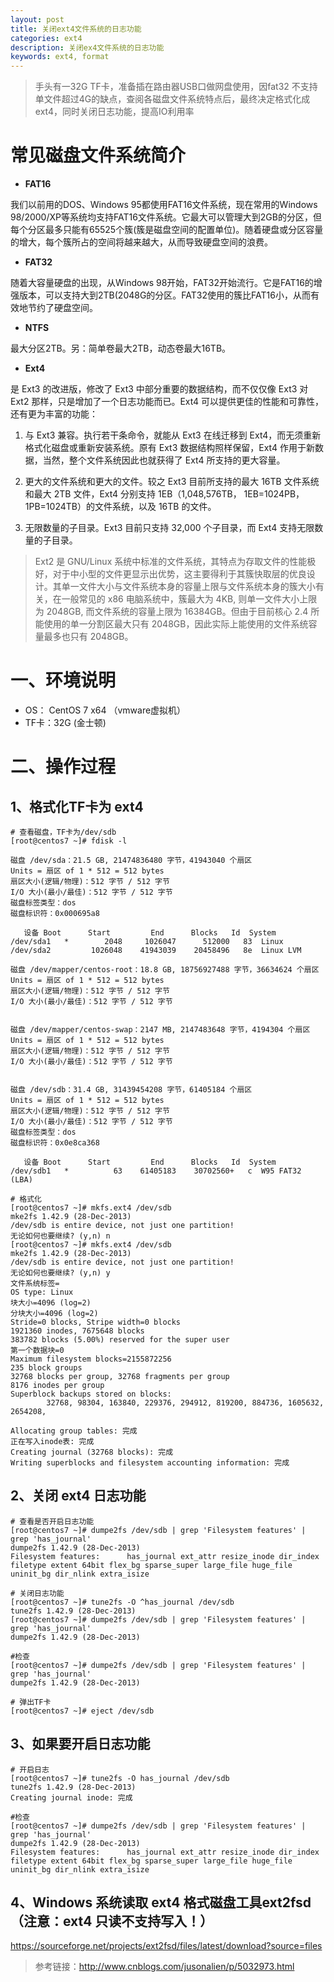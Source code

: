 ```yaml
---
layout: post
title: 关闭ext4文件系统的日志功能
categories: ext4
description: 关闭ex4文件系统的日志功能
keywords: ext4, format
---
```


> 手头有一32G TF卡，准备插在路由器USB口做网盘使用，因fat32 不支持单文件超过4G的缺点，查阅各磁盘文件系统特点后，最终决定格式化成ext4，同时关闭日志功能，提高IO利用率

# 常见磁盘文件系统简介

- **FAT16**

我们以前用的DOS、Windows 95都使用FAT16文件系统，现在常用的Windows 98/2000/XP等系统均支持FAT16文件系统。它最大可以管理大到2GB的分区，但每个分区最多只能有65525个簇(簇是磁盘空间的配置单位)。随着硬盘或分区容量的增大，每个簇所占的空间将越来越大，从而导致硬盘空间的浪费。

- **FAT32**

随着大容量硬盘的出现，从Windows 98开始，FAT32开始流行。它是FAT16的增强版本，可以支持大到2TB(2048G的分区。FAT32使用的簇比FAT16小，从而有效地节约了硬盘空间。

- **NTFS**

最大分区2TB。另：简单卷最大2TB，动态卷最大16TB。

- **Ext4**

是 Ext3 的改进版，修改了 Ext3 中部分重要的数据结构，而不仅仅像 Ext3 对 Ext2 那样，只是增加了一个日志功能而已。Ext4 可以提供更佳的性能和可靠性，还有更为丰富的功能：

1. 与 Ext3 兼容。执行若干条命令，就能从 Ext3 在线迁移到 Ext4，而无须重新格式化磁盘或重新安装系统。原有 Ext3 数据结构照样保留，Ext4 作用于新数据，当然，整个文件系统因此也就获得了 Ext4 所支持的更大容量。

2. 更大的文件系统和更大的文件。较之 Ext3 目前所支持的最大 16TB 文件系统和最大 2TB 文件，Ext4 分别支持 1EB（1,048,576TB， 1EB=1024PB， 1PB=1024TB）的文件系统，以及 16TB 的文件。

3. 无限数量的子目录。Ext3 目前只支持 32,000 个子目录，而 Ext4 支持无限数量的子目录。

> Ext2 是 GNU/Linux 系统中标准的文件系统，其特点为存取文件的性能极好，对于中小型的文件更显示出优势，这主要得利于其簇快取层的优良设计。其单一文件大小与文件系统本身的容量上限与文件系统本身的簇大小有关，在一般常见的 x86 电脑系统中，簇最大为 4KB, 则单一文件大小上限为 2048GB, 而文件系统的容量上限为 16384GB。但由于目前核心 2.4 所能使用的单一分割区最大只有 2048GB，因此实际上能使用的文件系统容量最多也只有 2048GB。

# 一、环境说明

- OS： CentOS 7 x64 （vmware虚拟机）
- TF卡：32G (金士顿)

# 二、操作过程

## 1、格式化TF卡为 ext4

```shell
# 查看磁盘，TF卡为/dev/sdb
[root@centos7 ~]# fdisk -l

磁盘 /dev/sda：21.5 GB, 21474836480 字节，41943040 个扇区
Units = 扇区 of 1 * 512 = 512 bytes
扇区大小(逻辑/物理)：512 字节 / 512 字节
I/O 大小(最小/最佳)：512 字节 / 512 字节
磁盘标签类型：dos
磁盘标识符：0x000695a8

   设备 Boot      Start         End      Blocks   Id  System
/dev/sda1   *        2048     1026047      512000   83  Linux
/dev/sda2         1026048    41943039    20458496   8e  Linux LVM

磁盘 /dev/mapper/centos-root：18.8 GB, 18756927488 字节，36634624 个扇区
Units = 扇区 of 1 * 512 = 512 bytes
扇区大小(逻辑/物理)：512 字节 / 512 字节
I/O 大小(最小/最佳)：512 字节 / 512 字节


磁盘 /dev/mapper/centos-swap：2147 MB, 2147483648 字节，4194304 个扇区
Units = 扇区 of 1 * 512 = 512 bytes
扇区大小(逻辑/物理)：512 字节 / 512 字节
I/O 大小(最小/最佳)：512 字节 / 512 字节


磁盘 /dev/sdb：31.4 GB, 31439454208 字节，61405184 个扇区
Units = 扇区 of 1 * 512 = 512 bytes
扇区大小(逻辑/物理)：512 字节 / 512 字节
I/O 大小(最小/最佳)：512 字节 / 512 字节
磁盘标签类型：dos
磁盘标识符：0x0e8ca368

   设备 Boot      Start         End      Blocks   Id  System
/dev/sdb1   *          63    61405183    30702560+   c  W95 FAT32 (LBA)

# 格式化
[root@centos7 ~]# mkfs.ext4 /dev/sdb
mke2fs 1.42.9 (28-Dec-2013)
/dev/sdb is entire device, not just one partition!
无论如何也要继续? (y,n) n
[root@centos7 ~]# mkfs.ext4 /dev/sdb
mke2fs 1.42.9 (28-Dec-2013)
/dev/sdb is entire device, not just one partition!
无论如何也要继续? (y,n) y
文件系统标签=
OS type: Linux
块大小=4096 (log=2)
分块大小=4096 (log=2)
Stride=0 blocks, Stripe width=0 blocks
1921360 inodes, 7675648 blocks
383782 blocks (5.00%) reserved for the super user
第一个数据块=0
Maximum filesystem blocks=2155872256
235 block groups
32768 blocks per group, 32768 fragments per group
8176 inodes per group
Superblock backups stored on blocks:
        32768, 98304, 163840, 229376, 294912, 819200, 884736, 1605632, 2654208,

Allocating group tables: 完成
正在写入inode表: 完成
Creating journal (32768 blocks): 完成
Writing superblocks and filesystem accounting information: 完成
```

## 2、关闭 ext4 日志功能

```shell
# 查看是否开启日志功能
[root@centos7 ~]# dumpe2fs /dev/sdb | grep 'Filesystem features' | grep 'has_journal'
dumpe2fs 1.42.9 (28-Dec-2013)
Filesystem features:      has_journal ext_attr resize_inode dir_index filetype extent 64bit flex_bg sparse_super large_file huge_file uninit_bg dir_nlink extra_isize

# 关闭日志功能
[root@centos7 ~]# tune2fs -O ^has_journal /dev/sdb
tune2fs 1.42.9 (28-Dec-2013)
[root@centos7 ~]# dumpe2fs /dev/sdb | grep 'Filesystem features' | grep 'has_journal'
dumpe2fs 1.42.9 (28-Dec-2013)

#检查
[root@centos7 ~]# dumpe2fs /dev/sdb | grep 'Filesystem features' | grep 'has_journal'
dumpe2fs 1.42.9 (28-Dec-2013)

# 弹出TF卡
[root@centos7 ~]# eject /dev/sdb
```

## 3、如果要开启日志功能

```shell
# 开启日志
[root@centos7 ~]# tune2fs -O has_journal /dev/sdb
tune2fs 1.42.9 (28-Dec-2013)
Creating journal inode: 完成

#检查
[root@centos7 ~]# dumpe2fs /dev/sdb | grep 'Filesystem features' | grep 'has_journal'
dumpe2fs 1.42.9 (28-Dec-2013)
Filesystem features:      has_journal ext_attr resize_inode dir_index filetype extent 64bit flex_bg sparse_super large_file huge_file uninit_bg dir_nlink extra_isize
```

## 4、Windows 系统读取 ext4 格式磁盘工具ext2fsd （注意：ext4 只读不支持写入！）

<https://sourceforge.net/projects/ext2fsd/files/latest/download?source=files>

> 参考链接：<http://www.cnblogs.com/jusonalien/p/5032973.html>